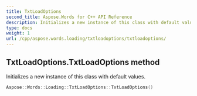 ```yaml
---
title: TxtLoadOptions
second_title: Aspose.Words for C++ API Reference
description: Initializes a new instance of this class with default values. 
type: docs
weight: 1
url: /cpp/aspose.words.loading/txtloadoptions/txtloadoptions/
---
```

## TxtLoadOptions.TxtLoadOptions method


Initializes a new instance of this class with default values.

```cpp
Aspose::Words::Loading::TxtLoadOptions::TxtLoadOptions()
```

